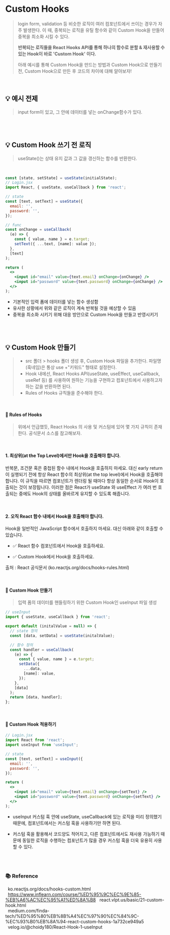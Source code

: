 # Custom Hooks

> login form, validation 등 비슷한 로직이 여러 컴포넌트에서 쓰이는 경우가 자주 발생한다.
> 이 때, 중복되는 로직을 유틸 함수와 같이 Custom Hook을 만들어 중복을 최소화 시킬 수 있다.
>
> **반복되는 로직들을 React Hooks API를 통해 하나의 함수로 분할 & 재사용할 수 있는 Hook이 바로 'Custom Hook' 이다.**
>
> 아래 예시를 통해 Custom Hook을 만드는 방법과 Custom Hook으로 만들기 전, Custom Hook으로 만든 후 코드의 차이에 대해 알아보자!

<br>

## 💡 예시 전제

> input form이 있고, 그 안에 데이터를 넣는 onChange함수가 있다.

<br>
<br>

## 💡 Custom Hook 쓰기 전 로직

> useState()는 상태 유지 값과 그 값을 갱신하는 함수를 반환한다.

<br>

```jsx
const [state, setState] = useState(initialState);
// Login.jsx
import React, { useState, useCallback } from 'react';

// state
const [text, setText] = useState({
  email: '',
  password: '',
});

// func
const onChange = useCallback(
  (e) => {
    const { value, name } = e.target;
    setText({ ...text, [name]: value });
  },
  [text]
);

return (
  <>
    <input id="email" value={text.email} onChange={onChange} />
    <input id="password" value={text.password} onChange={onChange} />
  </>
);
```

- 기본적인 입력 폼에 데이터를 넣는 함수 생성함
- 유사한 상황에서 위와 같은 로직이 계속 반복될 것을 예상할 수 있음
- 중복을 최소화 시키기 위해 대응 방안으로 Custom Hook을 만들고 반영시키기

<br>
<br>

## 💡 Custom Hook 만들기

> - src 폴더 > hooks 폴더 생성 후, Custom Hook 파일을 추가한다.
>   파일명(훅네임)은 통상 use +"키워드" 형태로 설정한다.
> - Hook 내에선, React Hooks API(useState, useEffect, useCallback, useRef 등) 를 사용하여 원하는 기능을 구현하고 컴포넌트에서 사용하고자 하는 값을 반환하면 된다.
> - Rules of Hooks 규칙들을 준수해야 한다.

<br>

#### 🔖 Rules of Hooks

> 위에서 언급했듯, React Hooks 의 사용 및 커스텀에 있어 몇 가지 규칙이 존재한다. 공식문서 소스를 참고해보자.

<br>

#### 1. 최상위(at the Top Level)에서만 Hook을 호출해야 합니다.

반복문, 조건문 혹은 중첩된 함수 내에서 Hook을 호출하지 마세요. 대신 early return이 실행되기 전에 항상 React 함수의 최상위(at the top level)에서 Hook을 호출해야 합니다.
이 규칙을 따르면 컴포넌트가 렌더링 될 때마다 항상 동일한 순서로 Hook이 호출되는 것이 보장됩니다. 이러한 점은 React가 useState 와 useEffect 가 여러 번 호출되는 중에도 Hook의 상태를 올바르게 유지할 수 있도록 해줍니다.

<br>

#### 2. 오직 React 함수 내에서 Hook을 호출해야 합니다.

Hook을 일반적인 JavaScript 함수에서 호출하지 마세요. 대신 아래와 같이 호출할 수 있습니다.

- ✅ React 함수 컴포넌트에서 Hook을 호출하세요.

- ✅ Custom Hook에서 Hook을 호출하세요.

출처 : React 공식문서 (ko.reactjs.org/docs/hooks-rules.html)

<br>

#### 🔖 Custom Hook 만들기

> 입력 폼의 데이터를 핸들링하기 위한 Custom Hook인 useInput 파일 생성

```jsx
// useInput
import { useState, useCallback } from 'react';

export default (initalValue = null) => {
  // state 정의
  const [data, setData] = useState(initalValue);

  // 함수 정의
  const handler = useCallback(
    (e) => {
      const { value, name } = e.target;
      setData({
        ...data,
        [name]: value,
      });
    },
    [data]
  );
  return [data, handler];
};
```

<br>

#### 🔖 Custom Hook 적용하기

```jsx
// Login.jsx
import React from 'react';
import useInput from 'useInput';

// state
const [text, setText] = useInput({
  email: '',
  password: '',
});

return (
  <>
    <input id="email" value={text.email} onChange={setText} />
    <input id="password" value={text.password} onChange={setText} />
  </>
);
```

- useInput 커스텀 훅 안에 useState, useCallback에 있는 로직을 미리 정의했기 때문에, 컴포넌트에서는 커스텀 훅을 사용하기만 하면 된다.

- 커스텀 훅을 활용해서 코드양도 적어지고, 다른 컴포넌트에서도 재사용 가능하기 때문에 동일한 로직을 수행하는 컴포넌트가 많을 경우 커스텀 훅을 더욱 유용히 사용할 수 있다.

<br>
<br>

### 📚 Reference

&nbsp; ko.reactjs.org/docs/hooks-custom.html  
&nbsp; https://www.inflearn.com/course/%ED%95%9C%EC%9E%85-%EB%A6%AC%EC%95%A1%ED%8A%B8
&nbsp; react.vlpt.us/basic/21-custom-hook.html  
&nbsp; medium.com/finda-tech/%ED%95%80%EB%8B%A4%EC%97%90%EC%84%9C-%EC%93%B0%EB%8A%94-react-custom-hooks-1a732ce949a5  
&nbsp; velog.io/@choidy180/React-Hook-1-useInput

<br>
<br>
